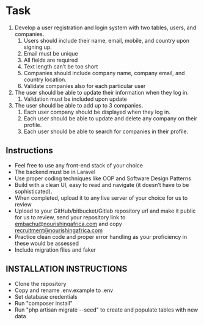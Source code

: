 # Task

1. Develop a user registration and login system with two tables, users, and companies.
    1. Users should include their name, email, mobile, and country upon signing up.
    2. Email must be unique
    3. All fields are required
    4. Text length can’t be too short
    5. Companies should include company name, company email, and country location.
    6. Validate companies also for each particular user
2. The user should be able to update their information when they log in.
    1. Validation must be included upon update
3. The user should be able to add up to 3 companies.
    1. Each user company should be displayed when they log in.
    2. Each user should be able to update and delete any company on their profile.
    3. Each user should be able to search for companies in their profile.

## Instructions

- Feel free to use any front-end stack of your choice
- The backend must be in Laravel
- Use proper coding techniques like OOP and Software Design Patterns
- Build with a clean UI, easy to read and navigate (it doesn’t have to be sophisticated).
- When completed, upload it to any live server of your choice for us to review
- Upload to your GitHub/bitbucket/Gitlab repository url and make it public for us to review, send your repository link
  to embachu@nourishingafrica.com and copy recruitment@nourishingafrica.com
- Practice clean code and proper error handling as your proficiency in these would be assessed
- Include migration files and faker

## INSTALLATION INSTRUCTIONS

- Clone the repository
- Copy and rename .env.example to .env
- Set database credentials
- Run "composer install"
- Run "php artisan migrate --seed" to create and populate tables with new data
